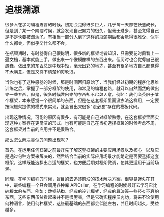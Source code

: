 # 追根溯源

很多人在学习编程语言的时候，初期会觉得进步巨大，几乎每一天都在快速成长，但是到了某一个阶段时候，就会发现自己努力的很久，但毫无进步，甚至觉得自己是不是快要被淘汰了。有相当一部分人到了这样的瓶颈期后都会觉得很难受，似乎什么都会，但似乎又什么都不会。

在瓶颈期时，有时觉得自己很聪明，很多新的框架或者知识，只需要花时间看上一遍文档，基本就能上手，做出来一个像模像样的东西出来。但同时也会觉得自己很愚蠢，做出来的东西总是中规中矩，毫无出彩的地方，甚至有很多地方自己都觉得不太满意，但是又搞不清楚如何改进。

当你也有了这种感觉的时候，那是时间回归原始了，当我们经过初期的程序化思维训练之后，掌握了一部分框架的使用，和常见的编程套路，就可以自然而然的做出来一些东西。但是，很多时候做出来的东西却不尽如人意。例如：我们会受限于某个框架，本来感觉一个很简单的东西，但是在这套框架里面没办法这样用，一定要按照框架提供的模式来实现，就会冒出来很多"没必要"存在的模板代码。

出现这种情况，可能的原因有很多，有可能是自己对框架熟悉，在这套框架里面实现这种方案存在更简洁的形式。也有可能是自己在当初选择框架的时候考虑不周，这套框架对当前的应用并不是很贴合。

那么怎么解决类似的问题出现呢？

首先，在运用任何框架之前最好先了解这套框架的主要应用场景以及核心，以及它是通过何种方案来解决的，然后结合当前的实际应用场景才能确定是否要选择这套框架，这样既能选择出合适的框架，也方便后期对框架微调，使其更适用于当前场景。

同理，在学习编程的时候，盲目的去追逐前沿的技术解决方案，很容易迷失在其中，最终编程一个只会调用各种库  APICaller，在学习编程的时候最好去学习它比较根本的东西，例如：数据结构，经典的设计模式，经典的算法等一些经久不衰的东西，这些东西虽然看起来并不是很厉害，但是它确实程序员内功，将来不论使用何种语言，使用何种框架，这些最基础的东西都会伴随左右，并且时间越久，受益越多。



